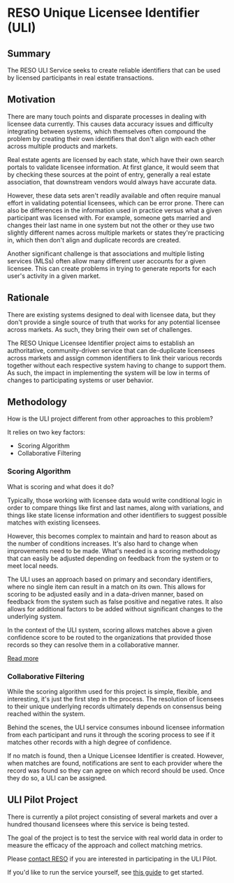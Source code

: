# RESO Unique Licensee Identifier (ULI)

## Summary
The RESO ULI Service seeks to create reliable identifiers that can be used by licensed participants in real estate transactions.

## Motivation
There are many touch points and disparate processes in dealing with licensee data currently. This causes data accuracy issues and difficulty integrating between systems, which themselves often compound the problem by creating their own identifiers that don't align with each other across multiple products and markets.

Real estate agents are licensed by each state, which have their own search portals to validate licensee information. At first glance, it would seem that by checking these sources at the point of entry, generally a real estate association, that downstream vendors would always have accurate data. 

However, these data sets aren't readily available and often require manual effort in validating potential licensees, which can be error prone. There can also be differences in the information used in practice versus what a given participant was licensed with. For example, someone gets married and changes their last name in one system but not the other or they use two slightly different names across multiple markets or states they're practicing in, which then don't align and duplicate records are created.

Another significant challenge is that associations and multiple listing services (MLSs) often allow many different user accounts for a given licensee. This can create problems in trying to generate reports for each user's activity in a given market.

## Rationale
There are existing systems designed to deal with licensee data, but they don't provide a single source of truth that works for any potential licensee across markets. As such, they bring their own set of challenges. 

The RESO Unique Licensee Identifier project aims to establish an authoritative, community-driven service that can de-duplicate licensees across markets and assign common identifiers to link their various records together without each respective system having to change to support them. As such, the impact in implementing the system will be low in terms of changes to participating systems or user behavior. 

## Methodology
How is the ULI project different from other approaches to this problem?

It relies on two key factors:

* Scoring Algorithm
* Collaborative Filtering

### Scoring Algorithm
What is scoring and what does it do? 

Typically, those working with licensee data would write conditional logic in order to compare things like first and last names, along with variations, and things like state license information and other identifiers to suggest possible matches with existing licensees. 

However, this becomes complex to maintain and hard to reason about as the number of conditions increases. It's also hard to change when improvements need to be made. What's needed is a scoring methodology that can easily be adjusted depending on feedback from the system or to meet local needs. 

The ULI uses an approach based on primary and secondary identifiers, where no single item can result in a match on its own. This allows for scoring to be adjusted easily and in a data-driven manner, based on feedback from the system such as false positive and negative rates. It also allows for additional factors to be added without significant changes to the underlying system. 

In the context of the ULI system, scoring allows matches above a given confidence score to be routed to the organizations that provided those records so they can resolve them in a collaborative manner.


[Read more](https://docs.google.com/document/d/10YFyqw9hIwBXPjpX6yGFQoJUHWpL5M33sVHp5sEjX-Y/edit?usp=sharing)


### Collaborative Filtering
While the scoring algorithm used for this project is simple, flexible, and interesting, it's just the first step in the process. The resolution of licensees to their unique underlying records ultimately depends on consensus being reached within the system. 

Behind the scenes, the ULI service consumes inbound licensee information from each participant and runs it through the scoring process to see if it matches other records with a high degree of confidence. 

If no match is found, then a Unique Licensee Identifier is created. However, when matches are found, notifications are sent to each provider where the record was found so they can agree on which record should be used. Once they do so, a ULI can be assigned.


## ULI Pilot Project
There is currently a pilot project consisting of several markets and over a hundred thousand licensees where this service is being tested. 

The goal of the project is to test the service with real world data in order to measure the efficacy of the approach and collect matching metrics. 

Please [contact RESO](dev@reso.org) if you are interested in participating in the ULI Pilot.

If you'd like to run the service yourself, see [this guide](./docs/running-the-pilot.md) to get started.
